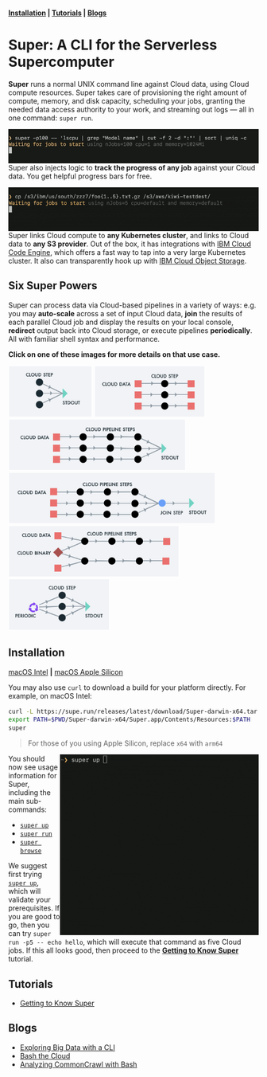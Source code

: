 #### [Installation](#installation) | [Tutorials](#tutorials) | [Blogs](#blogs)

# Super: A CLI for the Serverless Supercomputer

**Super** runs a normal UNIX command line against Cloud data, using
Cloud compute resources. Super takes care of provisioning the right
amount of compute, memory, and disk capacity, scheduling your jobs,
granting the needed data access authority to your work, and streaming
out logs &mdash; all in one command: `super run`.

<img title="Super takes a normal UNIX command line, and runs it in parallel, in the Cloud" alt="Super auto-scales normal UNIX command lines" src="docs/blogs/1-Super-Overview/super-lscpu-100-with-progress.gif" align="right" width="680">

Super also injects logic to **track the progress of any job** against
your Cloud data. You get helpful progress bars for free.

<img title="Super can copy your Cloud data rapidly, across providers or regions within the Cloud" alt="Animated GIF of super copy" src="docs/blogs/1-Super-Overview/super-cp-5-with-progress.gif" align="right" width="680">

Super links Cloud compute to **any Kubernetes cluster**, and links to
Cloud data to **any S3 provider**. Out of the box, it has integrations
with [IBM Cloud Code Engine](https://www.ibm.com/cloud/code-engine),
which offers a fast way to tap into a very large Kubernetes
cluster. It also can transparently hook up with [IBM Cloud Object
Storage](https://www.ibm.com/cloud/object-storage).

<a name="examples"></a>
## Six Super Powers

Super can process data via Cloud-based pipelines in a variety of ways:
e.g. you may **auto-scale** across a set of input Cloud data, **join**
the results of each parallel Cloud job and display the results on your
local console, **redirect** output back into Cloud storage, or execute
pipelines **periodically**. All with familiar shell syntax and
performance.

**Click on one of these images for more details on that use case.**


[<img src="docs/examples/images/runvis1.png" height="104">](docs/examples/example1.md)
[<img src="docs/examples/images/runvis2.png" height="104">](docs/examples/example2.md)
[<img src="docs/examples/images/runvis3.png" height="104">](docs/examples/example3.md)
[<img src="docs/examples/images/runvis4.png" height="104">](docs/examples/example4.md)
[<img src="docs/examples/images/runvis5.png" height="104">](docs/examples/example5.md)
[<img src="docs/examples/images/runvis6.png" height="104">](docs/examples/example6.md)

## Installation

[macOS Intel](https://github.com/IBM/super/releases/latest/download/Super-darwin-x64.tar.bz2) **|** [macOS Apple Silicon](https://github.com/IBM/super/releases/latest/download/Super-darwin-arm64.tar.bz2)

You may also use `curl` to download a build for your platform
directly. For example, on macOS Intel:

```sh
curl -L https://supe.run/releases/latest/download/Super-darwin-x64.tar.bz2 | tar jxf -
export PATH=$PWD/Super-darwin-x64/Super.app/Contents/Resources:$PATH
super
```

> For those of you using Apple Silicon, replace `x64` with `arm64`

<img title="The super up command helps you with prerequisites" alt="The super up command helps you with prerequisites" src="docs/commands/super-up.gif" align="right" width="400">

You should now see usage information for Super, including the main
sub-commands:
- [`super up`](docs/commands/super-up.md)
- [`super run`](docs/commands/super-run.md)
- [`super browse`](docs/tutorial/basics/super-browse.md)

We suggest first trying [`super up`](docs/commands/super-up.md), which
will validate your prerequisites. If you are good to go, then you can
try `super run -p5 -- echo hello`, which will execute that command as
five Cloud jobs. If this all looks good, then proceed to the
[**Getting to Know Super**](docs/tutorial/basics#readme) tutorial.

## Tutorials

- [Getting to Know Super](docs/tutorial/basics/#readme)

## Blogs

- [Exploring Big Data with a CLI](https://medium.com/the-graphical-terminal/exploring-big-data-with-a-cli-59af31d38756)
- [Bash the Cloud](docs/blogs/1-Super-Overview#readme)
- [Analyzing CommonCrawl with Bash](docs/blogs/2-Super-CommonCrawl#readme)
